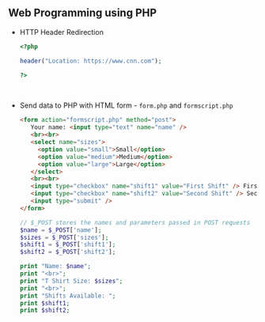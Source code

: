 ## Web Programming using PHP

-   HTTP Header Redirection

     ```php
     <?php

     header("Location: https://www.cnn.com");
 
     ?>
     ```

<br>

-   Send data to PHP with HTML form - `form.php` and `formscript.php`

     ```html
     <form action="formscript.php" method="post">
        Your name: <input type="text" name="name" />
        <br><br>
        <select name="sizes">
          <option value="small">Small</option>
          <option value="medium">Medium</option>
          <option value="large">Large</option>
        </select>
        <br><br>
        <input type="checkbox" name="shift1" value="First Shift" /> First Shift <br>
        <input type="checkbox" name="shift2" value="Second Shift" /> Second Shift <br><br>
        <input type="submit" /> 
     </form>
     ```

     ```php
     // $_POST stores the names and parameters passed in POST requests
     $name = $_POST['name'];
     $sizes = $_POST['sizes'];
     $shift1 = $_POST['shift1'];
     $shift2 = $_POST['shift2'];
     
     print "Name: $name";
     print "<br>";
     print "T Shirt Size: $sizes";
     print "<br>";
     print "Shifts Available: ";
     print $shift1;
     print $shift2;
     ```

<br>


